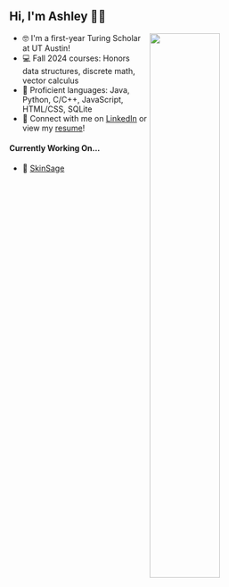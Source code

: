 ## Hi, I'm Ashley :bouquet::sparkles: 

<picture>
    <source media="(prefers-color-scheme: dark)" srcset="https://github-readme-stats.vercel.app/api/top-langs/?username=ashuie&layout=compact">
    <img align="right" width="50%" src="https://github-readme-stats.vercel.app/api/top-langs/?username=ashuie&layout=compact">
</picture>


- :nerd_face: I'm a first-year Turing Scholar at UT Austin!
- :computer: Fall 2024 courses: Honors data structures, discrete math, vector calculus
- :memo: Proficient languages: Java, Python, C/C++, JavaScript, HTML/CSS, SQLite
- :love_letter: Connect with me on [LinkedIn](https://www.linkedin.com/in/ashleycfeng/) or view my [resume](https://www.overleaf.com/read/wtctyvvgmfwx#62ef9d)!
#### Currently Working On...
- :lotion_bottle: [SkinSage](https://github.com/ashuie/skinsage)
